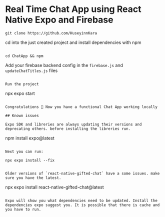# Real Time Chat App using React Native Expo and Firebase

```
git clone https://github.com/HuseyinnKara
```

cd into the just created project and install dependencies with npm
```

cd ChatApp && npm
```

Add your firebase backend config in the `firebase.js` and `updateChatTitles.js` files
```

Run the project
```

npx expo start
```

Congratulations 🎉 Now you have a functional Chat App working locally

## Known issues

Expo SDK and libreries are always updating their versions and deprecating others. before installing the libreries run.

```
npm install expo@latest
```

Next you can run:

```
    npx expo install --fix
```

Older versions of `react-native-gifted-chat` have a some issues. make sure you have the latest.

```
npx expo install react-native-gifted-chat@latest
```

Expo will show you what dependencies need to be updated. Install the dependencies expo suggest you. It is possible that there is cache and you have to run.

```